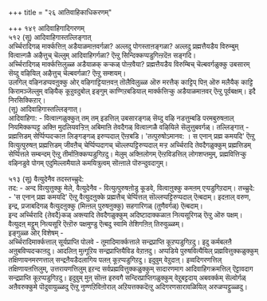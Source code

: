 +++
title = "२६ आतिवाहिकाधिकरणम्"

+++
१४९ आदिवाहिगादिगरणम्  
५१२ (सू) आदिवाहिगास्तल्लिङ्गात्  
अर्च्चिरादिगळ् मार्क्कत्तिऩ् अडैयाळमाऩवर्गळा? अल्लदु पोगस्ताऩङ्गळा? अल्लदु प्रह्मत्तैयडैय विरुम्बुम् वित्वाऩ्गळै अऴैत्तुच् चॆल्लुम् आदिवाहिगर्गळा? ऎऩ्ऱु सिन्दिक्कप्पडुगिऩ्ऱदॆऩ सङ्गदि।  
अर्च्चिरादिगळ् मार्क्कत्तिलुळ्ळ अडैयाळक् कऱ्कळ् पोऩ्ऱवैया? प्रह्मत्तैयडैय विरुम्बिच् चॆल्बवर्गळुक्कु उबसारम् सॆय्दु वऴियिल् अऴैत्तुच् चॆल्बवर्गळा? ऎऩ्ऱु सम्शयम्।   
उलगिल् वऴिनडप्पवऩुक्कु ओर् वऴिगाट्टियाऩवऩ् तॊलैविलुळ्ळ ऒरु मरत्तैक् काट्टिप् पिऩ् ऒरु मलैयैक् काट्टि किरामञ्जॆल्लुम् वऴियैक् कूऱुवदुबोल् इङ्गुम् काण्गिऱबडियाल् मार्क्कत्तिऱ्कु अडैयाळमाऩवर् ऎऩ्ऱु पूर्वबक्षम्। इदै निरसिक्किऱार्।  
(सू) आदिवाहिगास्तल्लिङ्गात्।  
आदिवाहिगा: - वित्वाऩ्गळुक्कुत् तम् तम् इडत्तिल् उबसारङ्गळ् सॆय्दु वऴि नडत्तुम्बडि परमबुरुषऩाल् नियमिक्कप्पट्ट अक्ऩि मुदलियवऱ्ऱिऩ् अबिमाऩि तेवदैगळ् वित्वाऩ्गळै वऴियिले सॆलुत्तुबवर्गळ्। तल्लिङ्गात् - प्रह्मत्तिडम् सेर्प्पिप्पदऱ्काऩ लिङ्गङ्गळ् इरुप्पदाल् ऎऩ्ऱबडि। 'तत्पुरुषोऽमानव: । स एनान् प्रह्म कमयदि' ऎऩ्ऱु वित्युत्पुरुषऩ् प्रह्मत्तिडम् जीवऩैच् चेर्प्पिप्पदागच् चॊल्लप्पट्टिरुप्पदाल् मऱ्ऱ अर्च्चिरादि तेवदैगळुक्कुम् प्रह्मत्तिडम् सेर्प्पित्तले सम्बन्दम् ऎऩ्ऱु तीर्माऩिक्कप्पडुगिऱदु। मेलुम् अक्ऩिलोगम् ऎऩ्ऱविडत्तिल् लोगशप्तमुम्, प्रह्मवित्तिऱ्कु वऴिनडुवे पोगम् एदुमिल्लामैयाले कमयित्रुत्वम् सॊऩ्ऩाले पॊरुन्दुवदागुम्।

५१३ (सू) वैत्युदेनैव तदस्तच्च्रुदे:  
तद: - अन्द वित्युत्तुक्कु मेले, वैत्युदेनैव - वित्युत्पुरुषऩोडु कूडवे, वित्वाऩुक्कु कमऩम् एऱ्पडुगिऱदाम्। तच्च्रुदे: - 'स एनान् प्रह्म कमयदि' ऎऩ्ऱु वैत्युदऩुक्के प्रह्मत्तैच् चेर्प्पित्तल् सॊल्लप्पट्टिरुप्पदाल् ऎऩ्बदाम्। इदऩाल् वरुण, इन्द्र, प्रजाबदिगळ् वैत्युदऩुक्कु (मिऩ्ऩल् पुरुषऩुक्कु) सहगारिगळ् (तुणैवर्गळ्) ऎऩ्बदाम्।  
इन्द अर्च्चिरादि {तेवदै}कळ् अक्ऩ्यादि तेवदैगळुक्कुम् अदिष्टादाक्कळाऩ नित्यसूरिगळ् ऎऩ्ऱु ऒरु पक्षम्। वैत्युदऩ् मट्टुम् नित्यसूरि ऎऩ्ऱॊरु पक्षमुण्डु ऎऩ्बदु स्वामि तेशिगऩिऩ् तिरुवुळ्ळम्।   
इङ्गुळ्ळ ओर् विशेषम् -   
अर्च्चिरादिमार्क्कत्ताल् सूर्यप्राप्ति पोलवे - तूमादिमार्क्कत्ताले सन्द्रप्राप्ति कूऱप्पडुगिऱदु। इदु कर्मबलऩै अऩुबविप्पदऱ्काऩदु। आदलिऩ् मुऩ्गूऱिय सन्द्रप्राप्तियैविड वेऱाऩदु। अप्पडिये पुरुषवित्यैयिल् प्रह्मवित्तुक्कळुक्कुम् तक्षिणायनमरणत्ताल् सन्द्रऩैयडैदलागिय पलऩ् कूऱप्पडुगिऱदु। इदुवुम् वेऱुदाऩ्। इव्वदिगरणत्तिल् तक्षिणायऩत्तिलुम्, उत्तरायणत्तिलुम् इऱन्द सर्वप्रह्मवित्तुक्कळुक्कुम् सादारणमाग आदिवाहिगक्रमत्तिल् ऎट्टावदाग सन्द्रप्राप्ति कूऱप्पडुगिऱदु। इदुवुम् मुऩ् सॊऩ्ऩ इरुवगै सन्दिरप्राप्तिगळुक्कुम् वेऱुबट्टदाय् अबवर्क्कम् सॆल्वोर्गळ् अऩैवरुक्कुमे पॊदुवायुळ्ळदु ऎऩ्ऱु नुण्णऱिविऩोराल् अऱियत्तक्कदॆऩ्ऱु अदिगरणसारावळियिल् अरुळप्पट्टुळ्ळदु।

